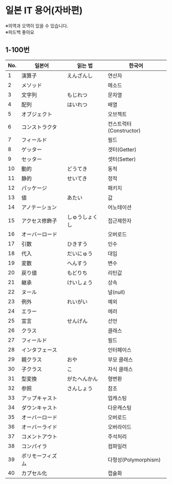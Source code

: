 # 일본 IT 용어(자바편)

※의역과 오역이 있을 수 있습니다.  
※피드백 좋아요

## 1-100번

No. |일본어           |읽는 법          |한국어
----|-----------------|-----------------|----------------------
1   |演算子           |えんざんし       |연산자
2   |メソッド         |                 |메소드
3   |文字列           |もじれつ         |문자열
4   |配列             |はいれつ         |배열
5   |オブジェクト     |                 |오브젝트
6   |コンストラクタ   |                 |컨스트럭터(Constructor)
7   |フィールド       |                 |필드
8   |ゲッター         |                 |겟터(Getter)
9   |セッター         |                 |셋터(Setter)
10  |動的             |どうてき         |동적
11  |静的             |せいてき         |정적
12  |パッケージ       |                 |패키지
13  |値               |あたい           |값
14  |アノテーション   |                 |어노테이션
15  |アクセス修飾子   |しゅうしょくし   |접근제한자
16  |オーバーロード   |                 |오버로드
17  |引数             |ひきすう         |인수
18  |代入             |だいにゅう       |대입
19  |変数             |へんすう         |변수
20  |戻り値           |もどりち         |리턴값
21  |継承             |けいしょう       |상속
22  |ヌール           |                 |널(null)
23  |例外             |れいがい         |예외
24  |エラー           |                 |에러
25  |宣言             |せんげん         |선언
26  |クラス           |                 |클래스
27  |フィールド       |                 |필드
28  |インタフェース   |                 |인터페이스
29  |親クラス         |おや             |부모 클래스
30  |子クラス         |こ               |자식 클래스
31  |型変換           |がたへんかん     |형변환
32  |参照             |さんしょう       |참조
33  |アップキャスト   |                 |업캐스팅
34  |ダウンキャスト   |                 |다운캐스팅
35  |オーバーロード   |                 |오버로드
36  |オーバーライド   |                 |오버라이드
37  |コメントアウト   |                 |주석처리
38  |コンパイラ       |                 |컴파일러
39  |ポリモーフィズム |                 |다형성(Polymorphism)
40  |カプセル化       |                 |캡슐화
